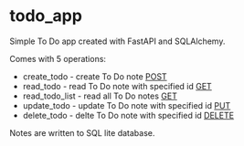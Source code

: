 # todo_app
Simple To Do app created with FastAPI and SQLAlchemy.

Comes with 5 operations:
* create_todo - create To Do note [POST](/todo)
* read_todo - read To Do note with specified id [GET](/todo/{id})
* read_todo_list - read all To Do notes [GET](/todo)
* update_todo - update To Do note with specified id [PUT](/todo/{id})
* delete_todo - delte To Do note with specified id [DELETE](/todo/{id})

Notes are written to SQL lite database.
